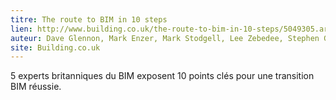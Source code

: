 ```yaml
---
titre: The route to BIM in 10 steps
lien: http://www.building.co.uk/the-route-to-bim-in-10-steps/5049305.article
auteur: Dave Glennon, Mark Enzer, Mark Stodgell, Lee Zebedee, Stephen Griffin
site: Building.co.uk
---
```


5 experts britanniques du BIM exposent 10 points clés pour une transition BIM réussie.
